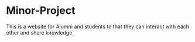 # Minor-Project
This is a website for Alumni and students to that they can interact with each other and share knowledge
